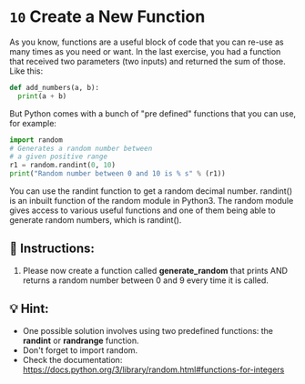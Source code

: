 # `10` Create a New Function

As you know, functions are a useful block of code that you can re-use as many times
as you need or want. In the last exercise, you had a function that received two parameters (two inputs) and returned the sum of those. Like this:

```py
def add_numbers(a, b):
  print(a + b)


```

But Python comes with a bunch of "pre defined" functions that you can use, for example:

```py
import random
# Generates a random number between
# a given positive range
r1 = random.randint(0, 10)
print("Random number between 0 and 10 is % s" % (r1))


```

You can use the randint function to get a random decimal number.
randint() is an inbuilt function of the random module in Python3.
The random module gives access to various useful functions and one
of them being able to generate random numbers, which is randint().

## 📝 Instructions:

1. Please now create a function called **generate_random** that prints AND returns a random number
between 0 and 9 every time it is called.

## 💡 Hint:

- One possible solution involves using two predefined functions: the **randint** or **randrange** function.
- Don't forget to import random.
- Check the documentation: https://docs.python.org/3/library/random.html#functions-for-integers


